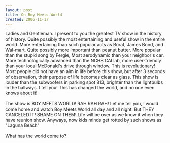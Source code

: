 ```yaml
---
layout: post
title: On Boy Meets World
created: 2006-11-17
---
```

<p><a href="http://stocchero.net/sites/default/files/sites/default/files/blogger_importer/1600/bmw.jpg" onblur="try {parent.deselectBloggerImageGracefully();} catch(e) {}"><img alt="" border="0" src="http://stocchero.net/sites/default/files/sites/default/files/blogger_importer/320/bmw.jpg" style="margin: 0pt 0pt 10px 10px; float: right; cursor: pointer;" /></a>Ladies and Gentleman. I present to you the greatest TV show in the history of history. Quite possibly the most entertaining and useful show in the entire world. More entertaining than such popular acts as Borat, James Bond, and Wal-mart. Quite possibly more important than peanut butter. More popular than the stupid song by Fergie, Most aerodynamic than your neighbor&#39;s car. More technologically advanced than the NCHS CAI lab, more user-friendly than your local McDonald&#39;s drive through window. This is revolutionary! Most people did not have an aim in life before this show, but after 3 seconds of observation, their purpose of life becomes clear as glass. This show is louder than the subwoofers in parking spot 813, brighter than the lightbulbs in the hallways. I tell you! This has changed the world, and no one even knows about it!<br />
	<br />
	The show is BOY MEETS WORLD! RAH RAH RAH! Let me tell you, I would come home and watch Boy Meets World all day and all night. But THEY CANCELED IT! SHAME ON THEM! Life will be over as we know it when they have reunion show. Anyways, now kids minds get rotted by such shows as &quot;Laguna Beach&quot;<br />
	<br />
	What has the world come to?</p>
